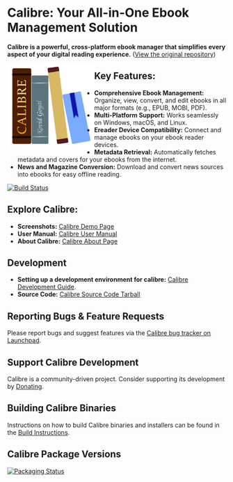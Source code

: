 # Calibre: Your All-in-One Ebook Management Solution

**Calibre is a powerful, cross-platform ebook manager that simplifies every aspect of your digital reading experience.** ([View the original repository](https://github.com/kovidgoyal/calibre))

<img align="left" src="https://raw.githubusercontent.com/kovidgoyal/calibre/master/resources/images/lt.png" height="200" width="200"/>

## Key Features:

*   **Comprehensive Ebook Management:** Organize, view, convert, and edit ebooks in all major formats (e.g., EPUB, MOBI, PDF).
*   **Multi-Platform Support:** Works seamlessly on Windows, macOS, and Linux.
*   **Ereader Device Compatibility:** Connect and manage ebooks on your ebook reader devices.
*   **Metadata Retrieval:** Automatically fetches metadata and covers for your ebooks from the internet.
*   **News and Magazine Conversion:** Download and convert news sources into ebooks for easy offline reading.

[![Build Status](https://github.com/kovidgoyal/calibre/workflows/CI/badge.svg)](https://github.com/kovidgoyal/calibre/actions?query=workflow%3ACI)

## Explore Calibre:

*   **Screenshots:** [Calibre Demo Page](https://calibre-ebook.com/demo)
*   **User Manual:** [Calibre User Manual](https://manual.calibre-ebook.com)
*   **About Calibre:** [Calibre About Page](https://calibre-ebook.com/about)

## Development

*   **Setting up a development environment for calibre:** [Calibre Development Guide](https://manual.calibre-ebook.com/develop.html).
*   **Source Code:** [Calibre Source Code Tarball](https://calibre-ebook.com/dist/src)

## Reporting Bugs & Feature Requests

Please report bugs and suggest features via the [Calibre bug tracker on Launchpad](https://bugs.launchpad.net/calibre).

## Support Calibre Development

Calibre is a community-driven project. Consider supporting its development by [Donating](https://calibre-ebook.com/donate).

## Building Calibre Binaries

Instructions on how to build Calibre binaries and installers can be found in the [Build Instructions](bypy/README.rst).

## Calibre Package Versions

[![Packaging Status](https://repology.org/badge/vertical-allrepos/calibre.svg?columns=3&header=calibre)](https://repology.org/project/calibre/versions)